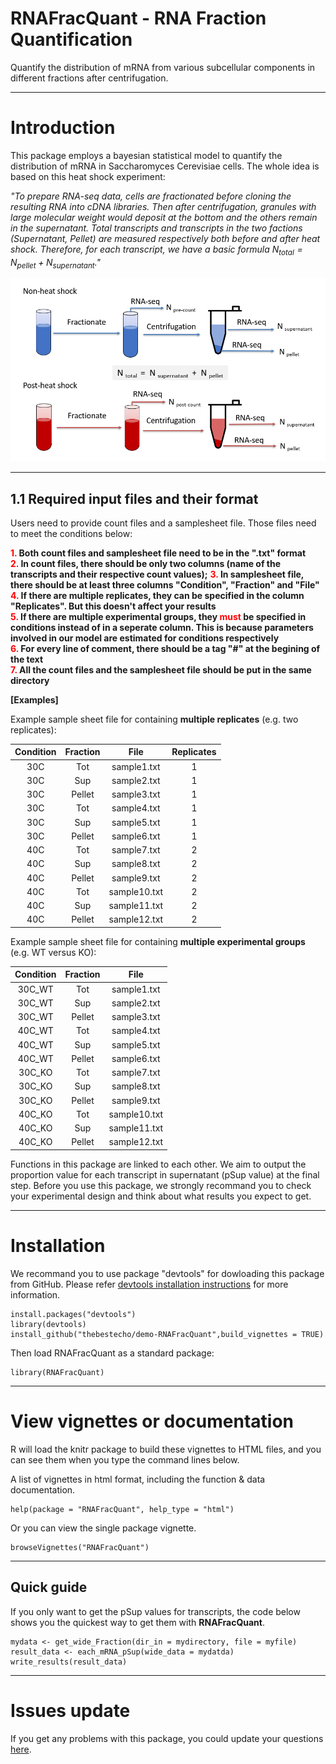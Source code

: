 # RNAFracQuant - RNA Fraction Quantification
Quantify the distribution of mRNA from various subcellular components in different fractions after centrifugation.

------------

# Introduction
This package employs a bayesian statistical model to quantify the distribution of mRNA in Saccharomyces Cerevisiae cells. The whole idea is based on this heat shock experiment:

*"To prepare RNA-seq data, cells are fractionated before cloning the resulting RNA into cDNA libraries. Then after centrifugation, granules with large molecular weight would deposit at the bottom and the others remain in the supernatant. Total transcripts and transcripts in the two factions (Supernatant, Pellet) are measured respectively both before and after heat shock. Therefore, for each transcript, we have a basic formula $N_{total} = N_{pellet} + N_{supernatant}$."*

![Experiment example design](man/figures/Experiment_design.png)

-----------

## 1.1 Required input files and their format
Users need to provide count files and a samplesheet file. Those files need to meet the conditions below:

**<span style="color:red;">1.</span> Both count files and samplesheet file need to be in the ".txt" format**  
**<span style="color:red;">2.</span> In count files, there should be only two columns (name of the transcripts and their respective count values);**
**<span style="color:red;">3.</span> In samplesheet file, there should be at least three columns "Condition", "Fraction" and "File"**  
**<span style="color:red;">4.</span> If there are multiple replicates, they can be specified in the column "Replicates". But this doesn't affect your results**  
**<span style="color:red;">5.</span> If there are multiple experimental groups, they <span style="color:red;">must</span> be specified in conditions instead of in a seperate column. This is because parameters involved in our model are estimated for conditions respectively**  
**<span style="color:red;">6.</span> For every line of comment, there should be a tag "#" at the begining of the text**  
**<span style="color:red;">7.</span> All the count files and the samplesheet file should be put in the same directory**  

**[Examples]**

Example sample sheet file for containing **multiple replicates** (e.g. two replicates):

|Condition | Fraction | File       | Replicates |
|  :----:  | :----:   |    :---:   |  :---:     |
| 30C	     | Tot	    |sample1.txt |	1         |
| 30C      | Sup      |sample2.txt |	1         |
| 30C	     | Pellet	  |sample3.txt |	1         |
| 30C      | Tot      |sample4.txt |	1         |
| 30C	     | Sup	    |sample5.txt |	1         |
| 30C      | Pellet   |sample6.txt |	1         |
| 40C	     | Tot	    |sample7.txt |	2         |
| 40C      | Sup      |sample8.txt |	2         |
| 40C	     | Pellet	  |sample9.txt |	2         |
| 40C      | Tot      |sample10.txt|	2         |
| 40C	     | Sup	    |sample11.txt|	2         |
| 40C      | Pellet   |sample12.txt|	2         |


Example sample sheet file for containing **multiple experimental groups** (e.g. WT versus KO):

|Condition | Fraction | File       |
|  :----:  | :----:   |    :---:   |
| 30C_WT	 | Tot	    |sample1.txt |
| 30C_WT   | Sup      |sample2.txt |
| 30C_WT	 | Pellet	  |sample3.txt |
| 40C_WT   | Tot      |sample4.txt |
| 40C_WT	 | Sup	    |sample5.txt |        
| 40C_WT   | Pellet   |sample6.txt |
| 30C_KO	 | Tot	    |sample7.txt |
| 30C_KO   | Sup      |sample8.txt |
| 30C_KO	 | Pellet	  |sample9.txt |
| 40C_KO   | Tot      |sample10.txt|
| 40C_KO	 | Sup	    |sample11.txt|
| 40C_KO   | Pellet   |sample12.txt|

Functions in this package are linked to each other. We aim to output the proportion value for each transcript in supernatant (pSup value) at the final step. Before you use this package, we strongly recommand you to check your experimental design and think about what results you expect to get.

-----------

# Installation

We recommand you to use package "devtools" for dowloading this package from GitHub. Please refer [devtools installation instructions](https://www.r-project.org/nosvn/pandoc/devtools.html) for more information.

```
install.packages("devtools")
library(devtools)
install_github("thebestecho/demo-RNAFracQuant",build_vignettes = TRUE)
```

Then load RNAFracQuant as a standard package:
```
library(RNAFracQuant)
```

---------

# View vignettes or documentation

R will load the knitr package to build these vignettes to HTML files, and you can see them when you type the command lines below.

A list of vignettes in html format, including the function & data documentation.
```
help(package = "RNAFracQuant", help_type = "html")
```
Or you can view the single package vignette.
```
browseVignettes("RNAFracQuant")
```

----------------

## Quick guide

If you only want to get the pSup values for transcripts, the code below shows you the quickest way to get them with **RNAFracQuant**.
```
mydata <- get_wide_Fraction(dir_in = mydirectory, file = myfile)
result_data <- each_mRNA_pSup(wide_data = mydatda)
write_results(result_data)
```

---------



# Issues update
If you get any problems with this package, you could update your questions [here](https://github.com/thebestecho/demo-RNAFracQuant/issues).
